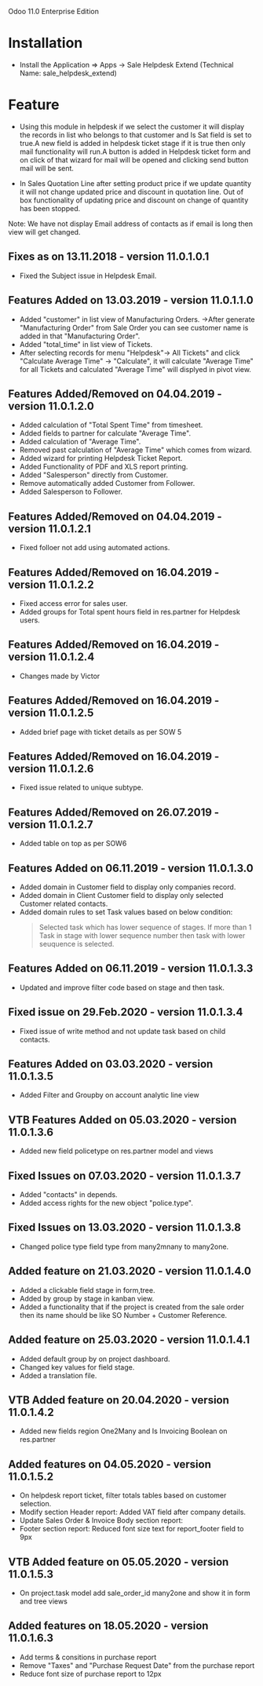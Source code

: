 Odoo 11.0 Enterprise Edition

Installation 
============
* Install the Application => Apps -> Sale Helpdesk Extend (Technical Name: sale_helpdesk_extend)

Feature
=======
* Using this module in helpdesk if we select the customer it will display the records in list who belongs to that customer and Is Sat field is set to true.A new field is added in helpdesk ticket stage if it is true then only mail functionality will run.A button is added in Helpdesk ticket form and on click of that wizard for mail will be opened and clicking send button mail will be sent.

* In Sales Quotation Line after setting product price if we update quantity it will not change updated price and discount in quotation line. Out of box functionality of updating price and discount on change of quantity has been stopped.

Note: We have not display Email address of contacts as if email is long then view will get changed.

Fixes as on 13.11.2018 - version 11.0.1.0.1
--------------------------------------------

* Fixed the Subject issue in Helpdesk Email.


Features Added on 13.03.2019 - version 11.0.1.1.0
---------------------------------------------------
* Added "customer" in list view of Manufacturing Orders.
->After generate "Manufacturing Order" from Sale Order you can see customer name is added in that "Manufacturing Order".
* Added "total_time" in list view of Tickets.
* After selecting records for menu "Helpdesk"-> All Tickets" and click "Calculate Average Time" -> "Calculate",
  it will calculate "Average Time" for all Tickets and calculated "Average Time" will displyed in pivot view.


Features Added/Removed on 04.04.2019 - version 11.0.1.2.0
---------------------------------------------------------
* Added calculation of "Total Spent Time" from timesheet.
* Added fields to partner for calculate "Average Time".
* Added calculation of "Average Time".
* Removed past calculation of "Average Time" which comes from wizard.
* Added wizard for printing Helpdesk Ticket Report.
* Added Functionality of PDF and XLS report printing.
* Added "Salesperson" directly from Customer.
* Remove automatically added Customer from Follower.
* Added Salesperson to Follower.

Features Added/Removed on 04.04.2019 - version 11.0.1.2.1
---------------------------------------------------------
* Fixed folloer not add using automated actions.

Features Added/Removed on 16.04.2019 - version 11.0.1.2.2
---------------------------------------------------------
* Fixed access error for sales user.
* Added groups for Total spent hours field in res.partner for Helpdesk users.

Features Added/Removed on 16.04.2019 - version 11.0.1.2.4
---------------------------------------------------------
* Changes made by Victor

Features Added/Removed on 16.04.2019 - version 11.0.1.2.5
---------------------------------------------------------
* Added brief page with ticket details as per SOW 5

Features Added/Removed on 16.04.2019 - version 11.0.1.2.6
---------------------------------------------------------
* Fixed issue related to unique subtype.

Features Added/Removed on 26.07.2019 - version 11.0.1.2.7
---------------------------------------------------------
* Added table on top as per SOW6

Features Added on 06.11.2019 - version 11.0.1.3.0
---------------------------------------------------------
* Added domain in Customer field to display only companies record.
* Added domain in Client Customer field to display only selected Customer related contacts.
* Added domain rules to set Task values based on below condition:
    > Selected task which has lower sequence of stages. If more than 1 Task in stage with lower sequence number then task with lower seuquence is selected.

Features Added on 06.11.2019 - version 11.0.1.3.3
---------------------------------------------------------
* Updated and improve filter code based on stage and then task.

Fixed issue on 29.Feb.2020 - version 11.0.1.3.4
---------------------------------------------------------
* Fixed issue of write method and not update task based on child contacts.

Features Added on 03.03.2020 - version 11.0.1.3.5
---------------------------------------------------------
* Added Filter and Groupby on account analytic line view

VTB Features Added on 05.03.2020 - version 11.0.1.3.6
---------------------------------------------------------
* Added new field policetype on res.partner model and views

Fixed Issues on 07.03.2020 - version 11.0.1.3.7
-----------------------------------------------
* Added "contacts" in depends.
* Added access rights for the new object "police.type".


Fixed Issues on 13.03.2020 - version 11.0.1.3.8
-----------------------------------------------
* Changed police type field type from many2mnany to many2one.


Added feature on 21.03.2020 - version 11.0.1.4.0
-------------------------------------------------
* Added a clickable field stage in form,tree.
* Added by group by stage in kanban view.
* Added a functionality that if the project is created from the sale order then its name should be like SO Number + Customer Reference.

Added feature on 25.03.2020 - version 11.0.1.4.1
-------------------------------------------------
* Added default group by on project dashboard.
* Changed key values for field stage.
* Added a translation file.

VTB Added feature on 20.04.2020 - version 11.0.1.4.2
-------------------------------------------------
* Added new fields region One2Many and Is Invoicing Boolean on res.partner

Added features on 04.05.2020 - version 11.0.1.5.2
-------------------------------------------------
* On helpdesk report ticket, filter totals tables based on customer selection.
* Modify section Header report: Added VAT field after company details.
* Update Sales Order & Invoice Body section report:
* Footer section report: Reduced font size text for report_footer field to 9px

VTB Added feature on 05.05.2020 - version 11.0.1.5.3
-------------------------------------------------
* On project.task model add sale_order_id many2one and show it in form and tree views

Added features on 18.05.2020 - version 11.0.1.6.3
-------------------------------------------------
* Add terms & consitions in purchase report
* Remove "Taxes" and "Purchase Request Date" from the purchase report
* Reduce font size of purchase report to 12px